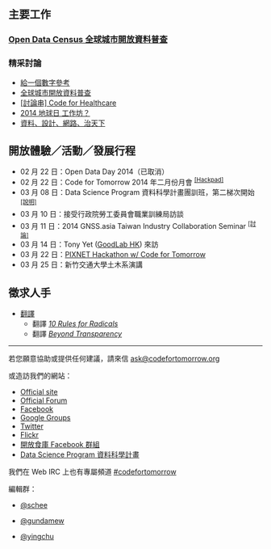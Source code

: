 ## 主要工作

### [Open Data Census 全球城市開放資料普查][1]

### 精采討論
- [給一個數字參考][2]
- [全球城市開放資料普查][3]
- [\[討論串\] Code for Healthcare][4]
- [2014 地球日 工作坊？][5]
- [資料、設計、網路、治天下][6]

## 開放體驗／活動／發展行程
- 02 月 22 日：Open Data Day 2014（已取消）
- 02 月 22 日：Code for Tomorrow 2014 年二月份月會 <sup>[\[Hackpad\]][7]</sup>
- 03 月 08 日：Data Science Program 資料科學計畫團訓班，第二梯次開始 <sup>[\[說明\]][8]</sup>
- 03 月 10 日：接受行政院勞工委員會職業訓練局訪談
- 03 月 11 日：2014 GNSS.asia Taiwan Industry Collaboration Seminar <sup>[\[討論\]][9]</sup>
- 03 月 14 日：Tony Yet ([GoodLab HK][10]) 來訪
- 03 月 22 日：[PIXNET Hackathon w/ Code for Tomorrow][11]
- 03 月 25 日：新竹交通大學土木系演講

## 徵求人手
- [翻譯][12]
    - 翻譯 [*10 Rules for Radicals*][13]
    - 翻譯 [*Beyond Transparency*][14]
    
---

若您願意協助或提供任何建議，請來信 ask@codefortomorrow.org

或造訪我們的網站：

- [Official site][15]
- [Official Forum][16]
- [Facebook][17]
- [Google Groups][18]
- [Twitter][19]
- [Flickr][20]
- [開放食庫 Facebook 群組][21]
- [Data Science Program 資料科學計畫][22]

我們在 Web IRC 上也有專屬頻道 [#codefortomorrow][23]

編輯群：

- [@schee][24]
- [@gundamew][25]
- [@yingchu][26]


  [1]: https://c4t.hackpad.com/Open-Data-Census--3ecZuigyexM
  [2]: https://groups.google.com/d/topic/codefortomorrow/I0HuAte9OGE/discussion
  [3]: https://groups.google.com/d/topic/codefortomorrow/929xmHoQSeU/discussion
  [4]: https://groups.google.com/d/topic/codefortomorrow/aCWZoMddzxo/discussion
  [5]: https://groups.google.com/d/topic/codefortomorrow/IdfD5o9uR6g/discussion
  [6]: https://groups.google.com/d/topic/codefortomorrow/N946mdMWj6g/discussion
  [7]: https://c4t.hackpad.com/Monthly-2014-Feb-20-DSbK41PZw4M
  [8]: http://datasci.co/2014/02/11/something-about-the-upcoming-course/
  [9]: https://groups.google.com/d/topic/codefortomorrow/kYrP6dAVAyk/discussion
  [10]: http://goodlab.hk/
  [11]: http://codefortomorrow.org/portfolio/partnership/133
  [12]: https://groups.google.com/d/topic/codefortomorrow/RK4-uLZLbgQ/discussion
  [13]: https://archive.org/details/org.resource.public.10rules
  [14]: https://github.com/codefortomorrow/beyondtransparency
  [15]: http://codefortomorrow.org/
  [16]: http://cft.io/
  [17]: https://www.facebook.com/CodeForTomorrow
  [18]: http://groups.google.com/group/codefortomorrow
  [19]: http://twitter.com/codefortomorrow
  [20]: http://www.flickr.com/groups/codefortomorrow/
  [21]: https://www.facebook.com/groups/foodopendata/
  [22]: http://datasci.co
  [23]: http://webchat.freenode.net/?channels=codefortomorrow
  [24]: https://github.com/schee
  [25]: https://github.com/gundamew
  [26]: http://github.com/yingchu
